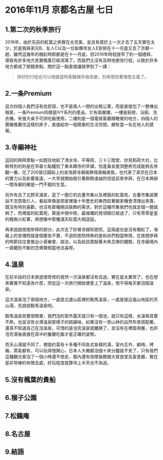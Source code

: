 # 2016年11月 京都名古屋 七日

## 1.第二次的秋季旅行
2016年，由於先前的魟葉之旅實在太完美，並且有感於上一次才去了五天實在太少，於是我與弟兄B、友人C以及一位新夥伴友人E安排在十一月底又去了京都一趟，雖然這幾年的楓紅時節都是在十一月底，但2016年時程提早了約一個禮拜，導致有許多地方其實楓葉已經凋落了，而我們又沒有及時地更改行程，以致於許多地方都成了賠錢景點，關於這一點直接讓我學到了一課：

>排好的行程也可以根據當時客觀條件做改變，別再懷抱著理想主義了。

## 2.一条Premium
這次四個人我們沒有找民宿，也不是兩人一間的出租公寓，而是直接包了一整棟出租房，一条Premium同樣是IVY系列的產品，它有兩層樓，一樓是廚房、浴廁、洗衣機，有張大桌子可供吃飯使用，二樓則是一個電視客廳跟睡覺的地方，四個人的團蠻推薦住這樣的房子，直接給你一個簡單的生活空間，頗有當一名在地人的感覺。

## 3.寺廟神社
這回的拜拜景點一如既往地給了清水寺、平等院、三十三間堂、伏見稻荷大社，比較特別的則是在早晨七點鐘到了東本願寺的早課，恰逢黃金屋頂整修完成能夠去參觀一番，花了200億日圓貼上的金箔將寺廟裝飾得美輪美奐，也代表了真宗在日本的實力以及影響甚遠，一大早就開始吸引著群群虔誠的信徒前來參拜，在日本興辦一間寺廟的確是一門不錯的生意。

另外有去了北野天滿宮，逛了一圈它的古董市集以及裡面的紅葉苑，古董市集說實話不怎麼吸引人，看起來像是把家裡幾十年歷史的東西趁著搬家機會清理出來賣，既沒有特別喜歡，也沒有那種開店裝飾的需求，對於這種市集我們也就走個一圈就夠了，而裡面的紅葉苑，算是中規中矩，最燦爛的見頃期已經過了，只有零零星星的楓樹火紅著，與想像中那種滿天紅霞大相逕庭。

再來說說夜間參拜的部分，此次去了妙覺寺跟知恩院，這兩處也是沒有楓紅了，海報上的宣傳照就是個廣告不實，不過知恩院特殊的是和尚們相當熱情，在夜間參拜的時節往往會推出小音樂會、說法，以及給民眾敲著木魚念佛的體驗，在寺廟境內一直聽到不斷的念佛聲相當地法喜呀。

## 4.溫泉
在前半段的日本旅遊很奇怪的竟然一次溫泉都沒有去過，實在是太異常了，也在想來著實不知道為什麼，而從這一次旅行開始便愛上了溫泉，恨不得每天都泡個溫泉。

這次溫泉泡了兩個地方，一處是北邊山區裡的鞍馬溫泉，一處是接近嵐山地區的天山湯，先說說鞍馬溫泉吧。

鞍馬溫泉其實很簡單，我們泡的室外露天就只有一個池，就只有這樣，水溫嘛其實不熱，也並沒有台灣溫泉那樣子的硫磺味，如果沒有一旁山林的自然布景搭配著，還真不知道自己在泡溫泉，可惜的是泡完溫泉就離開了，並沒有在裡面用餐，也許泡完湯後直接在其中的餐廳吃飯才是正確的姿勢。

而天山湯就不同了，裡面約莫有十多種不同各式各樣的湯，室內互外、躺椅、烤箱、蒸氣都有，可以玩得很開心，日本人大概都泡個十來分鐘就不見了，只有我們這種觀光客泡了一個小時還不想走，館內還有按摩服務跟大眾食堂及宴會廳，實在是非常棒的休閒去處，好玩程度就算待上半天也不為過。

## 5.沒有楓葉的貴船
## 6.猴子公園
## 7.松籟庵
## 8.名古屋
## 9.結語
